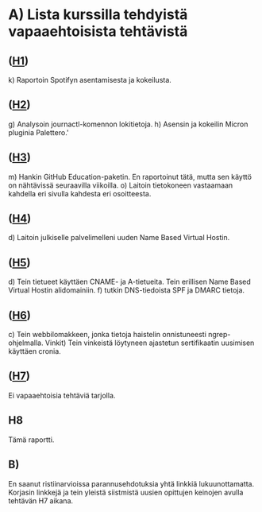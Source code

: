 # A)  Lista kurssilla tehdyistä vapaaehtoisista tehtävistä

## ([H1](https://github.com/zam-1/linux-course/blob/main/H1/h1-oma-linux.md))


k) Raportoin Spotifyn asentamisesta ja kokeilusta.

## ([H2](https://github.com/zam-1/linux-course/blob/main/H2/h2-komentaja-pingviini.md))

g) Analysoin journactl-komennon lokitietoja.
h) Asensin ja kokeilin Micron pluginia Palettero.'

## ([H3](https://github.com/zam-1/linux-course/blob/main/H3/h3-Hello-Web-Server.md))

m) Hankin GitHub Education-paketin. En raportoinut tätä, mutta sen käyttö on nähtävissä seuraavilla viikoilla.
o) Laitoin tietokoneen vastaamaan kahdella eri sivulla kahdesta eri osoitteesta.

## ([H4](https://github.com/zam-1/linux-course/blob/main/H4/h4-Maailma-kuulee.md))

d) Laitoin julkiselle palvelimelleni uuden Name Based Virtual Hostin.

## ([H5](https://github.com/zam-1/linux-course/blob/main/H5/h5-Nimekas.md))

d) Tein tietueet käyttäen CNAME- ja A-tietueita. Tein erillisen Name Based Virtual Hostin alidomainiin.
f) tutkin DNS-tiedoista SPF ja DMARC tietoja.

## ([H6](https://github.com/zam-1/linux-course/blob/main/H6/h6-salataampa.md))

c) Tein webbilomakkeen, jonka tietoja haistelin onnistuneesti ngrep-ohjelmalla.
Vinkit) Tein vinkeistä löytyneen ajastetun sertifikaatin uusimisen käyttäen cronia.

## ([H7](https://github.com/zam-1/linux-course/blob/main/H7/h7-Maalisuora.md))

Ei vapaaehtoisia tehtäviä tarjolla.

## H8

Tämä raportti.

## B)

En saanut ristiinarvioissa parannusehdotuksia yhtä linkkiä lukuunottamatta. Korjasin linkkejä ja tein yleistä siistmistä uusien opittujen keinojen avulla tehtävän H7 aikana.






